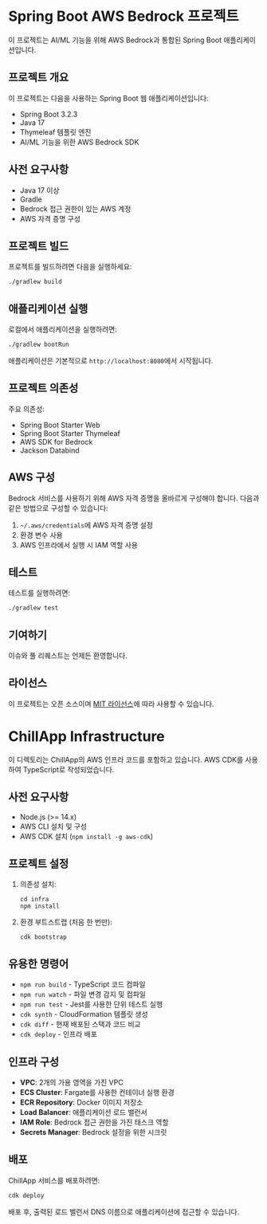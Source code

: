 # Spring Boot AWS Bedrock 프로젝트

이 프로젝트는 AI/ML 기능을 위해 AWS Bedrock과 통합된 Spring Boot 애플리케이션입니다.

## 프로젝트 개요

이 프로젝트는 다음을 사용하는 Spring Boot 웹 애플리케이션입니다:
- Spring Boot 3.2.3
- Java 17
- Thymeleaf 템플릿 엔진
- AI/ML 기능을 위한 AWS Bedrock SDK

## 사전 요구사항

- Java 17 이상
- Gradle
- Bedrock 접근 권한이 있는 AWS 계정
- AWS 자격 증명 구성

## 프로젝트 빌드

프로젝트를 빌드하려면 다음을 실행하세요:

```bash
./gradlew build
```

## 애플리케이션 실행

로컬에서 애플리케이션을 실행하려면:

```bash
./gradlew bootRun
```

애플리케이션은 기본적으로 `http://localhost:8080`에서 시작됩니다.

## 프로젝트 의존성

주요 의존성:
- Spring Boot Starter Web
- Spring Boot Starter Thymeleaf
- AWS SDK for Bedrock
- Jackson Databind

## AWS 구성

Bedrock 서비스를 사용하기 위해 AWS 자격 증명을 올바르게 구성해야 합니다. 다음과 같은 방법으로 구성할 수 있습니다:
1. `~/.aws/credentials`에 AWS 자격 증명 설정
2. 환경 변수 사용
3. AWS 인프라에서 실행 시 IAM 역할 사용

## 테스트

테스트를 실행하려면:

```bash
./gradlew test
```

## 기여하기

이슈와 풀 리퀘스트는 언제든 환영합니다.

## 라이선스

이 프로젝트는 오픈 소스이며 [MIT 라이선스](LICENSE)에 따라 사용할 수 있습니다.


# ChillApp Infrastructure

이 디렉토리는 ChillApp의 AWS 인프라 코드를 포함하고 있습니다. AWS CDK를 사용하여 TypeScript로 작성되었습니다.

## 사전 요구사항

* Node.js (>= 14.x)
* AWS CLI 설치 및 구성
* AWS CDK 설치 (`npm install -g aws-cdk`)

## 프로젝트 설정

1. 의존성 설치:
   ```
   cd infra
   npm install
   ```

2. 환경 부트스트랩 (처음 한 번만):
   ```
   cdk bootstrap
   ```

## 유용한 명령어

* `npm run build` - TypeScript 코드 컴파일
* `npm run watch` - 파일 변경 감지 및 컴파일
* `npm run test` - Jest를 사용한 단위 테스트 실행
* `cdk synth` - CloudFormation 템플릿 생성
* `cdk diff` - 현재 배포된 스택과 코드 비교
* `cdk deploy` - 인프라 배포

## 인프라 구성

* **VPC**: 2개의 가용 영역을 가진 VPC
* **ECS Cluster**: Fargate를 사용한 컨테이너 실행 환경
* **ECR Repository**: Docker 이미지 저장소
* **Load Balancer**: 애플리케이션 로드 밸런서
* **IAM Role**: Bedrock 접근 권한을 가진 태스크 역할
* **Secrets Manager**: Bedrock 설정을 위한 시크릿

## 배포

ChillApp 서비스를 배포하려면:

```bash
cdk deploy
```

배포 후, 출력된 로드 밸런서 DNS 이름으로 애플리케이션에 접근할 수 있습니다. 